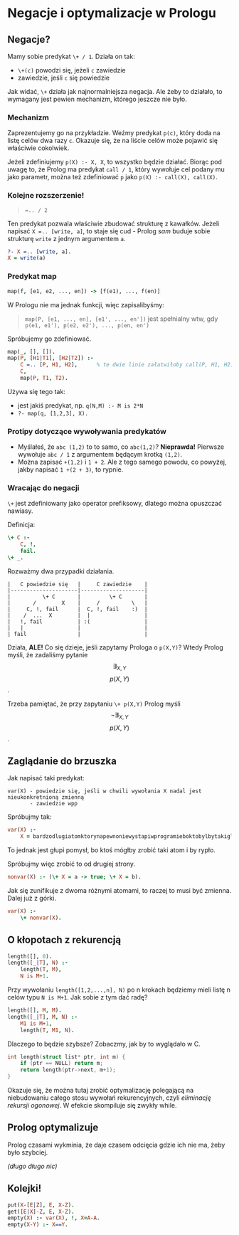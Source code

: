 # Negacje i optymalizacje w Prologu

## Negacje?

Mamy sobie predykat `\+ / 1`. Działa on tak:

- `\+(c)` powodzi się, jeżeli `c` zawiedzie
- zawiedzie, jeśli `c` się powiedzie

Jak widać, `\+` działa jak najnormalniejsza negacja. Ale żeby to działało, to wymagany jest pewien mechanizm, którego jeszcze nie było.

### Mechanizm
Zaprezentujemy go na przykładzie. Weźmy predykat `p(c)`, który doda na listę celów dwa razy `c`. Okazuje się, że na liście celów może pojawić się właściwie cokolwiek.

Jeżeli zdefiniujemy `p(X) :- X, X`, to wszystko będzie działać.
Biorąc pod uwagę to, że Prolog ma predykat `call / 1`, który wywołuje cel podany mu jako parametr, można też zdefiniować `p` jako `p(X) :- call(X), call(X)`.

### Kolejne rozszerzenie!
>     =.. / 2

Ten predykat pozwala właściwie zbudować strukturę z kawałków. Jeżeli napisać `X =.. [write, a]`, to staje się cud - Prolog _sam_ buduje sobie strukturę `write` z jednym argumentem `a`.

~~~ prolog
?- X =.. [write, a].
X = write(a)
~~~

### Predykat map

~~~ prolog
map(f, [e1, e2, ..., en]) -> [f(e1), ..., f(en)]
~~~

W Prologu nie ma jednak funkcji, więc zapisalibyśmy:

> `map(P, [e1, ..., en], [e1', ..., en'])` jest spełnialny wtw, gdy `p(e1, e1'), p(e2, e2'), ..., p(en, en')`

Spróbujemy go zdefiniować.

~~~ prolog
map(_, [], []).
map(P, [H1|T1], [H2|T2]) :-
    C =.. [P, H1, H2],      % te dwie linie załatwiłoby call(P, H1, H2)
    C,
    map(P, T1, T2).
~~~

Używa się tego tak:

- jest jakiś predykat, np. `q(N,M) :- M is 2*N`
- `?- map(q, [1,2,3], X).`

### Protipy dotyczące wywoływania predykatów

- Myślałeś, że `abc (1,2)` to to samo, co `abc(1,2)`? **Nieprawda!** Pierwsze wywołuje `abc / 1` z argumentem będącym krotką `(1,2)`.
- Można zapisać `+(1,2)` i `1 + 2`. Ale z tego samego powodu, co powyżej, jakby napisać `1 +(2 + 3)`, to rypnie.

### Wracając do negacji

`\+` jest zdefiniowany jako operator prefiksowy, dlatego można opuszczać nawiasy.

Definicja:

~~~ prolog
\+ C :-
    C, !,
    fail.
\+ _.
~~~

Rozważmy dwa przypadki działania.

    |   C powiedzie się   |     C zawiedzie    |
    |---------------------|--------------------|
    |          \+ C       |         \+ C       |
    |       /        X    |     /          \   |
    |     C, !, fail      |  C, !, fail    :)  |
    |    /  ...  X        |  |                 |
    |   !, fail           | :(                 |
    |   |                 |                    |
    | fail                |                    |

Działa, **ALE!** Co się dzieje, jeśli zapytamy Prologa o `p(X,Y)`? Wtedy Prolog myśli, że zadaliśmy pytanie $$ \exists_{X,Y} $$ $$ p(X,Y) $$.

Trzeba pamiętać, że przy zapytaniu `\+ p(X,Y)` Prolog myśli $$ \neg \exists_{X,Y} $$ $$ p(X,Y) $$.

## Zaglądanie do brzuszka

Jak napisać taki predykat:

    var(X) - powiedzie się, jeśli w chwili wywołania X nadal jest nieukonkretnioną zmienną
           - zawiedzie wpp

Spróbujmy tak:

~~~ prolog
var(X) :-
    X = bardzodlugiatomktorynapewnoniewystapiwprogramieboktobylbytakiglupizebytakieatomyrobic
~~~

To jednak jest głupi pomysł, bo ktoś mógłby zrobić taki atom i by rypło.

Spróbujmy więc zrobić to od drugiej strony.

~~~ prolog
nonvar(X) :- (\+ X = a -> true; \+ X = b).
~~~

Jak się zunifikuje z dwoma różnymi atomami, to raczej to musi być zmienna. Dalej już z górki.


~~~ prolog
var(X) :-
    \+ nonvar(X).
~~~

## O kłopotach z rekurencją

~~~ prolog
length([], 0).
length([_|T], N) :-
    length(T, M),
    N is M+1.
~~~

Przy wywołaniu `length([1,2,...,n], N)` po n krokach będziemy mieli listę n celów typu `N is M+1`. Jak sobie z tym dać radę?

~~~ prolog
length([], M, M).
length([_|T], M, N) :-
    M1 is M+1,
    length(T, M1, N).
~~~

Dlaczego to będzie szybsze? Zobaczmy, jak by to wyglądało w C.

~~~ c
int length(struct list* ptr, int m) {
    if (ptr == NULL) return m;
    return length(ptr->next, m+1);
}
~~~

Okazuje się, że można tutaj zrobić optymalizację polegającą na niebudowaniu całego stosu wywołań rekurencyjnych, czyli _eliminację rekursji ogonowej_. W efekcie skompiluje się zwykły while.

## Prolog optymalizuje

Prolog czasami wykminia, że daje czasem odcięcia gdzie ich nie ma, żeby było szybciej.

_(długo długo nic)_

## Kolejki!

~~~ prolog
put(X-[E|Z], E, X-Z).
get([E|X]-Z, E, X-Z).
empty(X) :- var(X), !, X=A-A.
empty(X-Y) :- X==Y.
~~~
